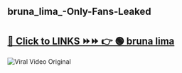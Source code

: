 
 ## bruna_lima_-Only-Fans-Leaked

# <h2><a href="https://clipsfans.com/bruna_lima_&ref=git">🔗 Click to LINKS ⏩⏩ 👉 🟢 bruna lima  </a></h2>

<a href="https://clipsfans.com/bruna_lima_&ref=git" rel="nofollow" data-target="animated-image.originalLink"><img src="https://i.ibb.co.com/xMMVF88/686577567.gif" alt="Viral Video Original" style="max-width: 100%; display: inline-block;" data-target="animated-image.originalImage"></a>
